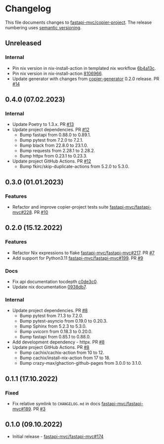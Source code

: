 # Changelog

This file documents changes to [fastapi-mvc/copier-project](https://github.com/fastapi-mvc/copier-project). The release numbering uses [semantic versioning](http://semver.org).

## Unreleased

### Internal

* Pin nix version in nix-install-action in templated nix workflow [6b4a13c](https://github.com/fastapi-mvc/copier-project/commit/6b4a13ca08b2590a6003ab46a5ef27ac1b139341).
* Pin nix version in nix-install-action [8106966](https://github.com/fastapi-mvc/copier-project/commit/8106966aaaf40bdcee76079e4a4842128148dcbb).
* Update generator with changes from [copier-generator](https://github.com/fastapi-mvc/copier-generator) 0.2.0 release. PR [#14](https://github.com/fastapi-mvc/copier-project/pull/14)

## 0.4.0 (07.02.2023)

### Internal

* Update Poetry to 1.3.x. PR [#13](https://github.com/fastapi-mvc/copier-project/pull/13)
* Update project dependencies. PR [#12](https://github.com/fastapi-mvc/copier-project/pull/12)
  * Bump fastapi from 0.88.0 to 0.89.1.
  * Bump pytest from 7.2.0 to 7.2.1.
  * Bump black from 22.8.0 to 23.1.0.
  * Bump requests from 2.28.1 to 2.28.2.
  * Bump httpx from 0.23.1 to 0.23.3.
* Update project GitHub Actions. PR [#12](https://github.com/fastapi-mvc/copier-project/pull/12)
  * Bump fkirc/skip-duplicate-actions from 5.2.0 to 5.3.0.

## 0.3.0 (01.01.2023)

### Features

* Refactor and improve copier-project tests suite [fastapi-mvc/fastapi-mvc#228](https://github.com/fastapi-mvc/fastapi-mvc/issues/228). PR [#10](https://github.com/fastapi-mvc/copier-project/pull/10)

## 0.2.0 (15.12.2022)

### Features

* Refactor Nix expressions to flake [fastapi-mvc/fastapi-mvc#217](https://github.com/fastapi-mvc/fastapi-mvc/issues/217). PR [#7](https://github.com/fastapi-mvc/copier-project/pull/7)
* Add support for Python3.11 [fastapi-mvc/fastapi-mvc#199](https://github.com/fastapi-mvc/fastapi-mvc/issues/199). PR [#9](https://github.com/fastapi-mvc/copier-project/pull/9)

### Docs

* Fix api documentation tocdepth [c0de3c0](https://github.com/fastapi-mvc/copier-project/commit/c0de3c07f47dee42cb6ffa974e89e4021d737c38).
* Update nix documentation [0938db7](https://github.com/fastapi-mvc/copier-project/commit/0938db7b519b675a14bba968db9833e013ddc3cc).

### Internal

* Update project dependencies. PR [#8](https://github.com/fastapi-mvc/copier-project/pull/8)
  * Bump pytest from 7.1.3 to 7.2.0.
  * Bump pytest-asyncio from 0.19.0 to 0.20.3.
  * Bump Sphinx from 5.2.3 to 5.3.0.
  * Bump uvicorn from 0.18.3 to 0.20.0.
  * Bump fastapi from 0.85.1 to 0.88.0.
* Add development dependency - httpx. PR [#8](https://github.com/fastapi-mvc/copier-project/pull/8)
* Update project GitHub Actions. PR [#8](https://github.com/fastapi-mvc/copier-project/pull/8)
  * Bump cachix/cachix-action from 10 to 12.
  * Bump cachix/install-nix-action from 17 to 18.
  * Bump crazy-max/ghaction-github-pages from 3.0.0 to 3.1.0.

## 0.1.1 (17.10.2022)

### Fixed

* Fix relative symlink to `CHANGELOG.md` in docs [fastapi-mvc/fastapi-mvc#189](https://github.com/fastapi-mvc/fastapi-mvc/issues/189). PR [#3](https://github.com/fastapi-mvc/copier-project/pull/3)

## 0.1.0 (09.10.2022)

* Initial release - [fastapi-mvc/fastapi-mvc#174](https://github.com/fastapi-mvc/fastapi-mvc/issues/174)
